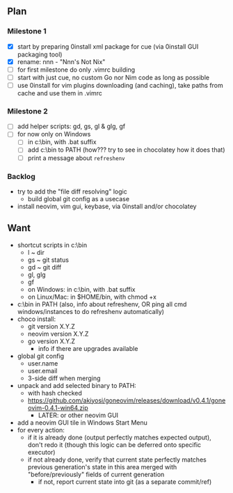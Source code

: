 ## Plan

### Milestone 1

  - [x] start by preparing 0install xml package for cue (via 0install GUI packaging tool)
  - [x] rename: nnn - "Nnn's Not Nix"
  - [ ] for first milestone do only .vimrc building
  - [ ] start with just cue, no custom Go nor Nim code as long as possible
  - [ ] use 0install for vim plugins downloading (and caching), take paths from cache and use them in .vimrc

### Milestone 2

  - [ ] add helper scripts: gd, gs, gl & glg, gf
  - [ ] for now only on Windows
    - [ ] in c:\bin, with .bat suffix
    - [ ] add c:\bin to PATH (how??? try to see in chocolatey how it does that)
    - [ ] print a message about `refreshenv`

### Backlog

  - try to add the "file diff resolving" logic
    - build global git config as a usecase
  - install neovim, vim gui, keybase, via 0install and/or chocolatey

## Want

 - shortcut scripts in c:\bin
   - l ~ dir
   - gs ~ git status
   - gd ~ git diff
   - gl, glg
   - gf
   * on Windows: in c:\bin, with .bat suffix
   * on Linux/Mac: in $HOME/bin, with chmod +x
 - c:\bin in PATH (also, info about refreshenv, OR ping all cmd
   windows/instances to do refreshenv automatically)
 - choco install:
   - git version X.Y.Z
   - neovim version X.Y.Z
   - go version X.Y.Z
     - info if there are upgrades available
 - global git config
   - user.name
   - user.email
   - 3-side diff when merging
 - unpack and add selected binary to PATH:
   * with hash checked
   - https://github.com/akiyosi/goneovim/releases/download/v0.4.1/goneovim-0.4.1-win64.zip
     - LATER: or other neovim GUI
 - add a neovim GUI tile in Windows Start Menu
 - for every action:
   - if it is already done (output perfectly matches expected
     output), don't redo it (though this logic can be deferred
     onto specific executor)
   - if not already done, verify that current state perfectly
     matches previous generation's state in this area merged
     with "before/previously" fields of current generation
     - if not, report current state into git (as a separate
       commit/ref)



